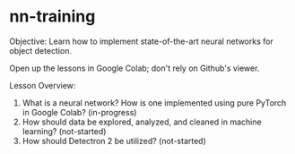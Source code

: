 # nn-training

Objective: Learn how to implement state-of-the-art neural networks for object detection. 

Open up the lessons in Google Colab; don't rely on Github's viewer. 

Lesson Overview: 
1. What is a neural network? How is one implemented using pure PyTorch in Google Colab? (in-progress)
2. How should data be explored, analyzed, and cleaned in machine learning? (not-started)
3. How should Detectron 2 be utilized? (not-started)

